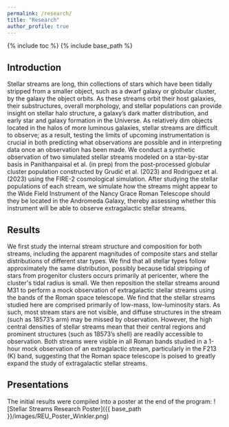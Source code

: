 ```yaml
---
permalink: /research/
title: "Research"
author_profile: true
---
```


{% include toc %}
{% include base_path %}

## Introduction
Stellar streams are long, thin collections of stars which have been tidally stripped from a smaller object, such as a dwarf galaxy or globular cluster, by the galaxy the object orbits. As these streams orbit their host galaxies, their substructures, overall morphology, and stellar populations can provide insight on stellar halo structure, a galaxy’s dark matter distribution, and early star and galaxy formation in the Universe. As relatively dim objects located in the halos of more luminous galaxies, stellar streams are difficult to observe; as a result, testing the limits of upcoming instrumentation is crucial in both predicting what observations are possible and in interpreting data once an observation has been made. We conduct a synthetic observation of two simulated stellar streams modeled on a star-by-star basis in Panithanpaisal et al. (in prep) from the post-processed globular cluster population constructed by Grudić et al. (2023) and Rodriguez et al. (2023) using the FIRE-2 cosmological simulation. After studying the stellar populations of each stream, we simulate how the streams might appear to the Wide Field Instrument of the Nancy Grace Roman Telescope should they be located in the Andromeda Galaxy, thereby assessing whether this instrument will be able to observe extragalactic stellar streams.

## Results
We first study the internal stream structure and composition for both streams, including the apparent magnitudes of composite stars and stellar distributions of different star types. We find that all stellar types follow approximately the same distribution, possibly because tidal stripping of stars from progenitor clusters occurs primarily at pericenter, where the cluster's tidal radius is small. We then reposition the stellar streams around M31 to perform a mock observation of extragalactic stellar streams using the bands of the Roman space telescope. We find that the stellar streams studied here are comprised primarily of low-mass, low-luminosity stars. As such, most stream stars are not visible, and diffuse structures in the stream (such as 18573’s arm) may be missed by observation. However, the high central densities of stellar streams mean that their central regions and prominent structures (such as 18573’s shell) are readily accessible to observation. Both streams were visible in all Roman bands studied in a 1-hour mock observation of an extragalactic stream, particularly in the F213 (K) band, suggesting that the Roman space telescope is poised to greatly expand the study of extragalactic stellar streams.

## Presentations
The initial results were compiled into a poster at the end of the program:
![Stellar Streams Research Poster]({{ base_path }}/images/REU_Poster_Winkler.png)

